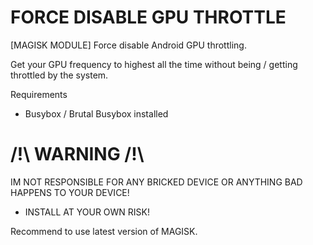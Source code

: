 # FORCE DISABLE GPU THROTTLE
[MAGISK MODULE]
Force disable Android GPU throttling.

Get your GPU frequency to highest all the time
without being / getting throttled by the system.

Requirements
- Busybox / Brutal Busybox installed

/!\ WARNING /!\
=
IM NOT RESPONSIBLE FOR ANY
BRICKED DEVICE
OR ANYTHING BAD HAPPENS TO YOUR DEVICE!
- INSTALL AT YOUR OWN RISK!

Recommend to use latest version of MAGISK.
